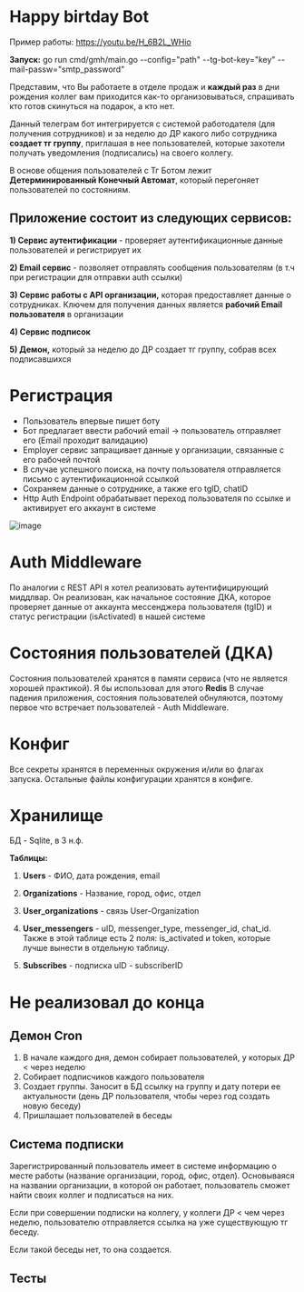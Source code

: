 # Happy birtday Bot

Пример работы: https://youtu.be/H_6B2L_WHio

**Запуск:** go run cmd/gmh/main.go --config="path" --tg-bot-key="key" --mail-passw="smtp_password"

Представим, что Вы работаете в отделе продаж и **каждый раз** в дни рождения коллег вам приходится как-то организовываться, спрашивать кто готов скинуться на подарок, а кто нет.

Данный телеграм бот интегрируется с системой работодателя (для получения сотрудников) и за неделю до ДР какого либо сотрудника **создает тг группу**, приглашая в нее пользователей, которые захотели получать уведомления (подписались) на своего коллегу.

В основе общения пользователей с Тг Ботом лежит **Детерминированный Конечный Автомат**, который перегоняет пользователей по состояниям.


## Приложение состоит из следующих сервисов:

**1) Сервис аутентификации** - проверяет аутентификационные данные пользователей и регистрирует их

**2) Email сервис** - позволяет отправлять сообщения пользователям (в т.ч при регистрации для отправки auth ссылки)

**3) Сервис работы с API организации,** которая предоставляет данные о сотрудниках. Ключем для получения данных является **рабочий Email пользователя** в организации

**4) Сервис подписок**

**5) Демон,** который за неделю до ДР создает тг группу, собрав всех подписавшихся


# Регистрация

- Пользователь впервые пишет боту
- Бот предлагает ввести рабочий email -> пользователь отправляет его (Email проходит валидацию)
- Employer сервис запращивает данные у организации, связанные с его рабочей почтой
- В случае успешного поиска, на почту пользователя отправляется письмо с аутентификационной ссылкой
- Сохраняем данные о сотруднике, а также его tgID, chatID
- Http Auth Endpoint обрабатывает переход пользователя по ссылке и активирует его аккаунт в системе

![image](https://github.com/arxonic/happy-birthday-bot/assets/115946622/3f4bab4a-867d-4398-aafa-07a7e9877772)


# Auth Middleware

По аналогии с REST API я хотел реализовать аутентифицирующий миддлвар. Он реализован, как начальное состояние ДКА, которое проверяет данные от аккаунта мессенджера пользователя (tgID) и статус регистрации (isActivated) в нашей системе


# Состояния пользователей (ДКА)

Состояния пользователей хранятся в памяти сервиса (что не является хорошей практикой). Я бы использовал для этого **Redis**
В случае падения приложения, состояния пользователей обнуляются, поэтому первое что встречает пользователей - Auth Middleware.


# Конфиг

Все секреты хранятся в переменных окружения и/или во флагах запуска. Остальные файлы конфигурации хранятся в конфиге.


# Хранилище

БД - Sqlite, в 3 н.ф. 

**Таблицы:**

1) **Users** - ФИО, дата рождения, email

2) **Organizations** - Название, город, офис, отдел 

3) **User_organizations** - связь User-Organization

4) **User_messengers** - uID, messenger_type, messenger_id, chat_id. Также в этой таблице есть 2 поля: is_activated и token, которые лучше вынести в отдельную таблицу.

5) **Subscribes** - подписка uID - subscriberID


# Не реализовал до конца


## Демон Cron

1) В начале каждого дня, демон собирает пользователей, у которых ДР < через неделю
2) Собирает подписчиков каждого пользователя
3) Создает группы. Заносит в БД ссылку на группу и дату потери ее актуальности (день ДР пользователя, чтобы через год создать новую беседу)
4) Пришлашает пользователей в беседы

## Система подписки

Зарегистрированный пользователь имеет в системе информацию о месте работы (название организации, город, офис, отдел). Основываяся на названии организации, в которой он работает, пользователь сможет найти своих коллег и подписаться на них.

Если при совершении подписки на коллегу, у коллеги ДР < чем через неделю, пользователю отправляется ссылка на уже существующую тг беседу. 

Если такой беседы нет, то она создается.

## Тесты
